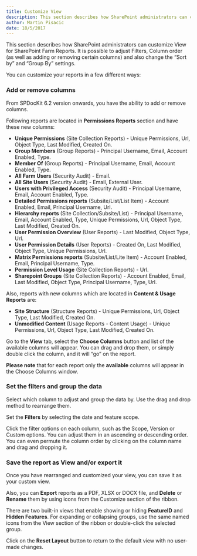 ```yaml
---
title: Customize View
description: This section describes how SharePoint administrators can customize View for SharePoint Farm Reports. It is possible to adjust Filters, Column order (as well as adding or removing certain columns) and also change the “Sort by” and “Group By” settings.
author: Martin Pisacic
date: 18/5/2017
---
```


This section describes how SharePoint administrators can customize View for SharePoint Farm Reports. It is possible to adjust Filters, Column order (as well as adding or removing certain columns) and also change the “Sort by” and “Group By” settings.

You can customize your reports in a few different ways:

### **Add or remove columns**

From SPDocKit 6.2 version onwards, you have the ability to add or remove columns.

Following reports are located in **Permissions Reports** section and have these new columns:

* **Unique Permissions** (Site Collection Reports) - Unique Permissions, Url, Object Type, Last Modified, Created On.
* **Group Members** (Group Reports) - Principal Username, Email, Account Enabled, Type.
* **Member Of** (Group Reports) - Principal Username, Email, Account Enabled, Type.
* **All Farm Users** (Security Audit) - Email.
* **All Site Users** (Security Audit) - Email, External User.
* **Users with Privileged Access** (Security Audit) - Principal Username, Email, Account Enabled, Type.
* **Detailed Permissions reports** (Subsite/List/List Item) - Account Enabled, Email, Principal Username, Url.
* **Hierarchy reports** (Site Collection/Subsite/List) - Principal Username, Email, Account Enabled, Type, Unique Permissions, Url, Object Type, Last Modified, Created On.
* **User Permission Overview** (User Reports) - Last Modified, Object Type, Url.
* **User Permission Details** (User Reports) - Created On, Last Modified, Object Type, Unique Permissions, Url.
* **Matrix Permissions reports** (Subsite/List/Lite Item) - Account Enabled, Email, Principal Username, Type.
* **Permission Level Usage** (Site Collection Reports) - Url.
* **Sharepoint Groups** (Site Collection Reports) - Account Enabled, Email, Last Modified, Object Type, Principal Username, Type, Url.

Also, reports with new columns which are located in **Content & Usage Reports** are:
* **Site Structure** (Structure Reports) - Unique Permissions, Url, Object Type, Last Modified, Created On.
* **Unmodified Content** (Usage Reports - Content Usage) - Unique Permissions, Url, Object Type, Last Modified, Created On.

Go to the **View** tab, select the **Choose Columns** button and list of the available columns will appear. You can drag and drop them, or simply double click the column, and it will “go” on the report.

**Please note** that for each report only the **available** columns will appear in the Choose Columns window.

### **Set the filters and group the data**

Select which column to adjust and group the data by. Use the drag and drop method to rearrange them.

Set the **Filters** by selecting the date and feature scope.

Click the filter options on each column, such as the Scope, Version or Custom options. You can adjust them in an ascending or descending order. You can even permute the column order by clicking on the column name and drag and dropping it.

### **Save the report as View and/or export it**

Once you have rearranged and customized your view, you can save it as your custom view.

Also, you can **Export** reports as a PDF, XLSX or DOCX file, and **Delete** or **Rename** them by using icons from the Customize section of the ribbon.

There are two built-in views that enable showing or hiding **FeatureID** and **Hidden Features**. For expanding or collapsing groups, use the same named icons from the View section of the ribbon or double-click the selected group.

Click on the **Reset Layout** button to return to the default view with no user-made changes.